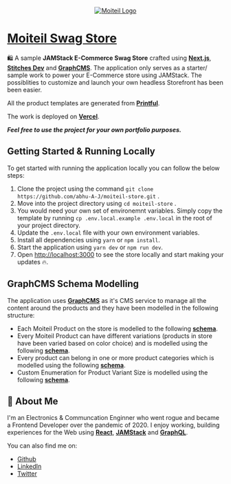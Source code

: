 <p align="center">
	<a href="https://moiteil-store.vercel.app/">
		<img src="https://user-images.githubusercontent.com/49617450/150633713-a0cd531d-7717-479e-a6c2-ae94d68a2378.png" alt="Moiteil Logo">
	</a>
<p>

# [Moiteil Swag Store](https://moiteil-store.vercel.app/)

🛍️ A sample **JAMStack E-Commerce Swag Store** crafted using [**Next.js**](https://nextjs.org/), [**Stitches Dev**](https://www.stitches.dev/) and [**GraphCMS**](https://www.graphcms.com). The application only serves as a starter/ sample work to power your E-Commerce store using JAMStack. The possiblities to customize and launch your own headless Storefront has been been easier.

All the product templates are generated from [**Printful**](https://printful.com/).

The work is deployed on [**Vercel**](https://www.vercel.com/).

**_Feel free to use the project for your own portfolio purposes._**

## Getting Started & Running Locally

To get started with running the application locally you can follow the below steps:

1. Clone the project using the command `git clone https://github.com/abhu-A-J/moiteil-store.git` .
2. Move into the project directory using `cd moiteil-store` .
3. You would need your own set of environemnt variables. Simply copy the template by running `cp .env.local.example .env.local` in the root of your project directory.
4. Update the `.env.local` file with your own environment variables.
5. Install all dependencies using `yarn` or `npm install`.
6. Start the application using `yarn dev` or `npm run dev`.
7. Open [http://localhost:3000](http://localhost:3000) to see the store locally and start making your updates 🔥.

## GraphCMS Schema Modelling

The application uses [**GraphCMS**](https://www.graphcms.com) as it's CMS service to manage all the content around the products and they have been modelled in the following structure:

- Each Moiteil Product on the store is modelled to the following [**schema**](./PRODUCT_SCHEMA.md).
- Every Moiteil Product can have different variations (products in store have been varied based on color choice) and is modelled using the following [**schema**](./PRODUCT_VARIANT_SCHEMA.md).
- Every product can belong in one or more product categories which is modelled using the following [**schema**](./CATEGORY_SCHEMA.md).
- Custom Enumeration for Product Variant Size is modelled using the following [**schema**](./ENUMERATION_SCHEMA.md).

## 🚀 About Me

I'm an Electronics & Communcation Enginner who went rogue and became a Frontend Developer over the pandemic of 2020. I enjoy working, building experiences for the Web using [**React**](https://www.react.com), [**JAMStack**](https://www.jamstack.com) and [**GraphQL**](https://graphql.org/).

You can also find me on:

- [Github](https://www.github.com/abhu-A-J)
- [LinkedIn](https://www.linkedin.com/in/abhushanaj/)
- [Twitter](https://twitter.com/abhushanAJ)
